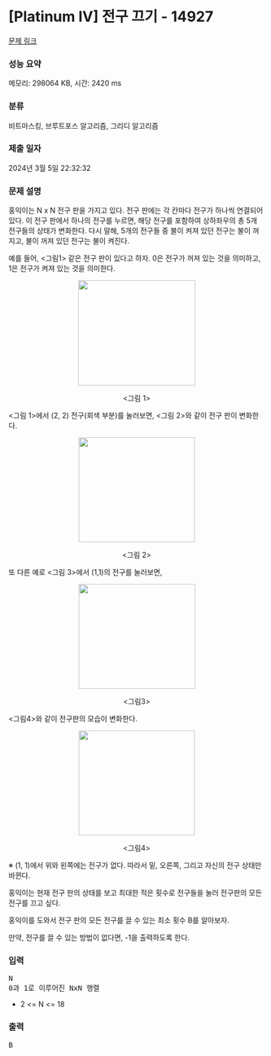 # [Platinum IV] 전구 끄기 - 14927 

[문제 링크](https://www.acmicpc.net/problem/14927) 

### 성능 요약

메모리: 298064 KB, 시간: 2420 ms

### 분류

비트마스킹, 브루트포스 알고리즘, 그리디 알고리즘

### 제출 일자

2024년 3월 5일 22:32:32

### 문제 설명

<p>홍익이는 N x N 전구 판을 가지고 있다. 전구 판에는 각 칸마다 전구가 하나씩 연결되어 있다. 이 전구 판에서 하나의 전구를 누르면, 해당 전구를 포함하여 상하좌우의 총 5개 전구들의 상태가 변화한다. 다시 말해, 5개의 전구들 중 불이 켜져 있던 전구는 불이 꺼지고, 불이 꺼져 있던 전구는 불이 켜진다.</p>

<p>예를 들어, <그림1> 같은 전구 판이 있다고 하자. 0은 전구가 꺼져 있는 것을 의미하고, 1은 전구가 켜져 있는 것을 의미한다.</p>

<p style="text-align: center;"><img alt="" src="https://onlinejudgeimages.s3-ap-northeast-1.amazonaws.com/problem/14927/1.png" style="height:207px; width:230px"></p>

<p style="text-align: center;"><그림 1></p>

<p><그림 1>에서 (2, 2) 전구(회색 부분)를 눌러보면, <그림 2>와 같이 전구 판이 변화한다.</p>

<p style="text-align: center;"><img alt="" src="https://onlinejudgeimages.s3-ap-northeast-1.amazonaws.com/problem/14927/2.png" style="height:206px; width:228px"></p>

<p style="text-align: center;"><그림 2></p>

<p>또 다른 예로 <그림 3>에서 (1,1)의 전구를 눌러보면,</p>

<p style="text-align: center;"><img alt="" src="https://onlinejudgeimages.s3-ap-northeast-1.amazonaws.com/problem/14927/3.png" style="height:206px; width:229px"></p>

<p style="text-align: center;"><그림3></p>

<p><그림4>와 같이 전구판의 모습이 변화한다.</p>

<p style="text-align: center;"><img alt="" src="https://onlinejudgeimages.s3-ap-northeast-1.amazonaws.com/problem/14927/4.png" style="height:206px; width:228px"></p>

<p style="text-align: center;"><그림4></p>

<p>※ (1, 1)에서 위와 왼쪽에는 전구가 없다. 따라서 밑, 오른쪽, 그리고 자신의 전구 상태만 바뀐다.</p>

<p>홍익이는 현재 전구 판의 상태를 보고 최대한 적은 횟수로 전구들을 눌러 전구판의 모든 전구를 끄고 싶다.</p>

<p>홍익이를 도와서 전구 판의 모든 전구를 끌 수 있는 최소 횟수 B를 알아보자.</p>

<p>만약, 전구를 끌 수 있는 방법이 없다면, -1을 출력하도록 한다.</p>

### 입력 

 <pre>N
0과 1로 이루어진 NxN 행렬</pre>

<ul>
	<li>2 <= N <= 18</li>
</ul>

### 출력 

 <pre>B</pre>

